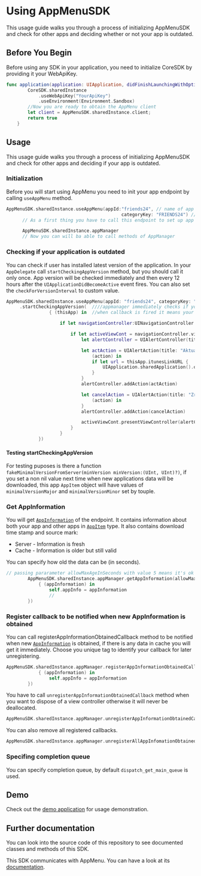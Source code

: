# Using AppMenuSDK

This usage guide walks you through a process of initializing AppMenuSDK and check for other apps and deciding whether or not your app is outdated.

## Before You Begin

Before using any SDK in your application, you need to initialize CoreSDK by providing it your WebApiKey.

```swift
func application(application: UIApplication, didFinishLaunchingWithOptions launchOptions: [NSObject: AnyObject]?) -> Bool {
        CoreSDK.sharedInstance
            .useWebApiKey("YourApiKey")
            .useEnvironment(Environment.Sandbox)
        //Now you are ready to obtain the AppMenu client
        let client = AppMenuSDK.sharedInstance.client;
        return true
    }
```

## Usage

This usage guide walks you through a process of initializing AppMenuSDK and check for other apps and deciding if your app is outdated.

### Initialization

Before you will start using AppMenu you need to init your app endpoint by calling `useAppMenu` method.

```swift
AppMenuSDK.sharedInstance.useAppMenu(appId:"friends24", // name of app in Česká spořitelna a.s. systém
                                           categoryKey: "FRIENDS24") // category
      // As a first thing you have to call this endpoint to set up app manager

      AppMenuSDK.sharedInstance.appManager
      // Now you can will ba able to call methods of AppManager
```

### Checking if your application is outdated

You can check if user has installed latest version of the application. In your `AppDelegate` call `startCheckingAppVersion` method, but you should call it only once. App version will be checked immediately and then every 12 hours after the `UIApplicationDidBecomeActive` event fires. You can also set the `checkForVersionInterval` to custom value.

```swift
AppMenuSDK.sharedInstance.useAppMenu(appId: "friends24", categoryKey: "FRIENDS24").appManager
     .startCheckingAppVersion(  ////appmanager immediately checks if your application is outdated and then every time within checkForVersionInterval value when the UIApplicationDidBecomeActive event fires.
                { (thisApp) in  //when callback is fired it means your app is outdated

                    if let navigationController:UINavigationController = self.window!.rootViewController as? UINavigationController {

                        if let activeViewCont = navigationController.visibleViewController{  //geting visibleViewController
                            let alertController = UIAlertController(title: "Upozornění" , message:"Vaše aplikace není již aktualní", preferredStyle: .Alert)

                            let actAction = UIAlertAction(title: "Aktualizovat", style: .Default) {
                                (action) in
                                if let url = thisApp.itunesLinkURL {
                                    UIApplication.sharedApplication().openURL(url)
                                }
                            }
                            alertController.addAction(actAction)

                            let cancelAction = UIAlertAction(title: "Zrušit", style: .Default) {
                                (action) in
                            }
                            alertController.addAction(cancelAction)

                            activeViewCont.presentViewController(alertController, animated: true) {}
                        }
                    }
            })
```

#### Testing startCheckingAppVersion

For testing puposes is there a function `fakeMinimalVersionFromServer(minVersion minVersion:(UInt, UInt)?)`, if you set a non nil value next time when new applications data will be downloaded, this app `AppItem` object will have values of `minimalVersionMajor` and `minimalVersionMinor` set by touple.

### Get AppInformation

You will get [`AppInformation`](../CSAppMenuSDK/AppInformation.swift) of the endpoint. It contains information about both your app and other apps in [`AppItem`](../CSAppMenuSDK/AppItem.swift) type. It also contains download time stamp and source mark:

- Server - Information is fresh
- Cache - Information is older but still valid

You can specify how old the data can be (in seconds).

```swift
// passing pararameter allowMaxAgeInSeconds with value 5 means it's ok to return cached data that has been updated less than 5 seconds if data are older refresh them.
        AppMenuSDK.sharedInstance.appManager.getAppInformation(allowMaxAgeInSeconds: 5, callback:
            { (appInformation) in
                self.appInfo = appInformation
                //
        })
```

### Register callback to be notified when new AppInformation is obtained

You can call registerAppInformationObtainedCallback method to be notified when new [`AppInformation`](../CSAppMenuSDK/AppInformation.swift) is obtained, if there is any data in cache you will get it immediately. Choose you unique tag to identify your callback for later unregistering.

```swift
AppMenuSDK.sharedInstance.appManager.registerAppInformationObtainedCallback(tag: self.callbackTag, callback:
            { (appInformation) in
                self.appInfo = appInformation
        })
```

You have to call `unregisterAppInformationObtainedCallback` method when you want to dispose of a view controller otherwise it will never be deallocated.

```swift
AppMenuSDK.sharedInstance.appManager.unregisterAppInformationObtainedCallback(tag: self.callbackTag)
```

You can also remove all registered callbacks.

```swift
AppMenuSDK.sharedInstance.appManager.unregisterAllAppInfomationObtainedCallbacks()
```

### Specifing completion queue

You can specify completion queue, by default `dispatch_get_main_queue` is used.

## Demo

Check out the [demo application](https://github.com/Ceskasporitelna/csas-sdk-demo-ios) for usage demonstration.

## Further documentation

You can look into the source code of this repository to see documented classes and methods of this SDK.

This SDK communicates with AppMenu. You can have a look at its [documentation](http://docs.ext0csasapplications.apiary.io/#reference/appmenu).
